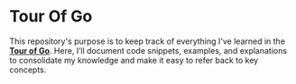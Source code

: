 # Tour Of Go

This repository's purpose is to keep track of everything I've learned in 
the [**Tour of Go**](https://go.dev/tour/welcome/1). 
Here, I’ll document code snippets, examples, and explanations to consolidate my knowledge and make it easy to refer back to key concepts.
